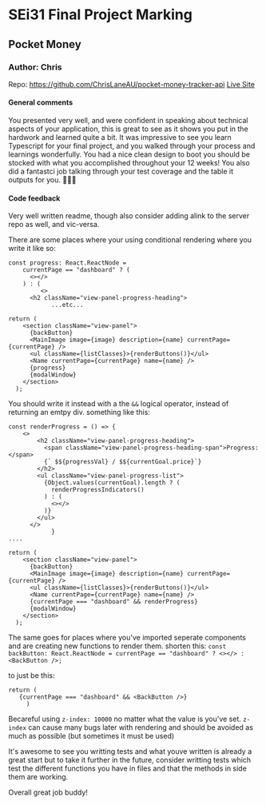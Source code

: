 # SEi31 Final Project Marking

## Pocket Money
### Author: Chris
Repo: https://github.com/ChrisLaneAU/pocket-money-tracker-api
[Live Site](https://project3.chrislane.now.sh/)

#### General comments
You presented very well, and were confident in speaking about technical aspects of your application, this is great to see as it shows you put in the hardwork and learned quite a bit. It was impressive to see you learn Typescript for your final project, and you walked through your process and learnings wonderfully. You had a nice clean design to boot you should be stocked with what you accomplished throughout your 12 weeks! You also did a fantastci job talking through your test coverage and the table it outputs for you. 
🎉🎉🎉

#### Code feedback
Very well written readme, though also consider adding alink to the server repo as well, and vic-versa.

There are some places where your using conditional rendering where you write it like so:
```
const progress: React.ReactNode =
	currentPage == "dashboard" ? (
      <></>
    ) : (
		 <>
      <h2 className="view-panel-progress-heading">
			...etc...

return (
    <section className="view-panel">
      {backButton}
      <MainImage image={image} description={name} currentPage={currentPage} />
      <ul className={listClasses}>{renderButtons()}</ul>
      <Name currentPage={currentPage} name={name} />
      {progress}
      {modalWindow}
    </section>
  );
```

You should write it instead with a the `&&` logical operator, instead of returning an emtpy div. something like this:
```
const renderProgress = () => {
	<>
        <h2 className="view-panel-progress-heading">
          <span className="view-panel-progress-heading-span">Progress:</span>
          {` $${progressVal} / $${currentGoal.price}`}
        </h2>
        <ul className="view-panel-progress-list">
          {Object.values(currentGoal).length ? (
            renderProgressIndicators()
          ) : (
            <></>
          )}
        </ul>
      </>
			}
....

return (
    <section className="view-panel">
      {backButton}
      <MainImage image={image} description={name} currentPage={currentPage} />
      <ul className={listClasses}>{renderButtons()}</ul>
      <Name currentPage={currentPage} name={name} />
      {currentPage === "dashboard" && renderProgress}
      {modalWindow}
    </section>
  );
```

The same goes for places where you've imported seperate components and are creating new functions to render them.
shorten this:
`const backButton: React.ReactNode =
    currentPage == "dashboard" ? <></> : <BackButton />;`

to just be this:
```
return (
   {currentPage === "dashboard" && <BackButton />}
	 )
```

Becareful using `z-index: 10000` no matter what the value is you've set. `z-index` can cause many bugs later with rendering and should be avoided as much as possible (but sometimes it must be used)

It's awesome to see you writting tests and what youve written is already a great start but to take it further in the future, consider writting tests which test the different functions you have in files and that the methods in side them are working.

Overall great job buddy!
